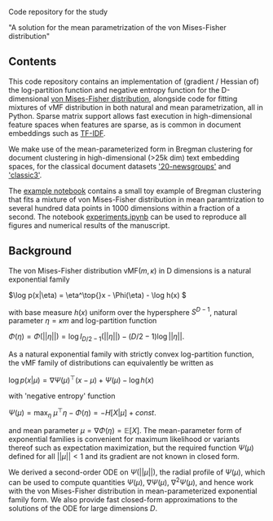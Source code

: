 Code repository for the study

"A solution for the mean parametrization of the von Mises-Fisher distribution"

## Contents

This code repository contains an implementation of (gradient / Hessian of) the log-partition function and negative entropy function for the D-dimensional [von Mises-Fisher distribution](https://en.wikipedia.org/wiki/Von_Mises%E2%80%93Fisher_distribution), alongside code for fitting mixtures of vMF distribution in both natural and mean parametrization, all in Python. Sparse matrix support allows fast execution in high-dimensional feature spaces when features are sparse, as is common in document embeddings such as [TF-IDF](https://en.wikipedia.org/wiki/Tf%E2%80%93idf).   

We make use of the mean-parameterized form in Bregman clustering for document clustering in high-dimensional (>25k dim) text embedding spaces, for the classical document datasets ['20-newsgroups'](https://scikit-learn.org/0.19/datasets/twenty_newsgroups.html) and ['classic3'](http://ir.dcs.gla.ac.uk/resources/test_collections/).

The [example notebook](example_bregman_clustering.ipynb) contains a small toy example of Bregman clustering that fits a mixture of von Mises-Fisher distribution in mean paramtrization to several hundred data points in $1000$ dimensions within a fraction of a second. 
The notebook [experiments.ipynb](https://github.com/vmf-negentropy/vmf-negentropy/blob/master/experiments.ipynb) can be used to reproduce all figures and numerical results of the manuscript.


## Background

The von Mises-Fisher distribution vMF($m, \kappa)$ in D dimensions is a natural exponential family 

$\log p(x|\eta) = \eta^\top{}x - \Phi(\eta) - \log h(x) $

with base measure $h(x)$ uniform over the hypersphere $S^{D-1}$, natural parameter $\eta = \kappa m$ and log-partition function

$\Phi(\eta) = \Phi(||\eta||) = \log I_{D/2−1}(||\eta||) − (D/2 − 1) \log ||\eta||.$

As a natural exponential family with strictly convex log-partition function, the vMF family of distributions can equivalently be written as 

$\log p(x|\mu) = \nabla{}\Psi(\mu)^\top{}(x - \mu) + \Psi(\mu) - \log h(x)$

with 'negative entropy' function 

$\Psi(\mu) = \max_\eta \ \mu^\top\eta - \Phi(\eta) = - H[X|\mu] + const.$ 

and mean parameter $\mu = \nabla\Phi(\eta) = \mathbb{E}[X]$. 
The mean-parameter form of exponential families is convenient for maximum likelihood or variants thereof such as expectation maximization, but the required function $\Psi(\mu)$ defined for all $||\mu|| < 1$ and its gradient are not known in closed form.

We derived a second-order ODE on $\Psi(||\mu||)$, the radial profile of $\Psi(\mu)$, which can be used to compute quantities $\Psi(\mu)$, $\nabla\Psi(\mu)$, $\nabla^2\Psi(\mu)$, and hence work with the von Mises-Fisher distribution in mean-parameterized exponential family form. We also provide fast closed-form approximations to the solutions of the ODE for large dimensions $D$.  
